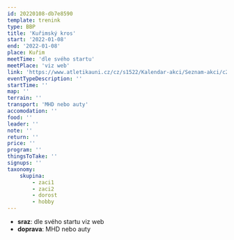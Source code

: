 ```yaml
---
id: 20220108-db7e8590
template: trenink
type: BBP
title: 'Kuřimský kros'
start: '2022-01-08'
end: '2022-01-08'
place: Kuřim
meetTime: 'dle svého startu'
meetPlace: 'viz web'
link: 'https://www.atletikauni.cz/cz/s1522/Kalendar-akci/Seznam-akci/c2130-Detail-akce/ata876-BBP-5-Kurimsky-kros'
eventTypeDescription: ''
startTime: ''
map: ''
terrain: ''
transport: 'MHD nebo auty'
accomodation: ''
food: ''
leader: ''
note: ''
return: ''
price: ''
program: ''
thingsToTake: ''
signups: ''
taxonomy:
    skupina:
        - zaci1
        - zaci2
        - dorost
        - hobby
---
```


* **sraz**: dle svého startu viz web
* **doprava**: MHD nebo auty
